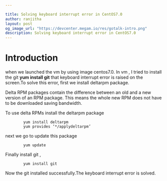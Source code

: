 ```yaml
---

title: Solving keyboard interrupt error in CentOS7.0
author: ranjitha
layout: post
og_image_url: "https://devcenter.megam.io/res/gotalk-intro.png"
description: Solving keyboard interrupt error in CentOS7.0
---
```


# Introduction

  when we launched the vm by using image centos7.0. In vm , I tried to install the git  **yum install git** that keyboard interrupt error is raised on the screen.To solve this error, first we install deltarpm package.

   Delta RPM packages contain the difference between an old and a new version of an RPM package. This means the whole new RPM does not have to be downloaded saving bandwidth.

To use delta RPMs install the deltarpm package

            yum install deltarpm
            yum provides ‘*/applydeltarpm’

 next we go to update this package

            yum update

 Finally install git ,

            yum install git

  Now the git installed successfully.The keyboard interrupt error is solved.
